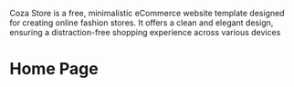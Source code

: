 Coza Store is a free, minimalistic eCommerce website template designed for creating online fashion stores.
It offers a clean and elegant design, ensuring a distraction-free shopping experience across various devices

<h1>Home Page</h1>



